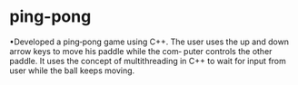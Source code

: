 # ping-pong
•Developed a ping‐pong game using C++.
The user uses the up and down arrow keys to move his paddle while the com‐
puter controls the other paddle. It uses the concept of multithreading in C++ to
wait for input from user while the ball keeps moving.
